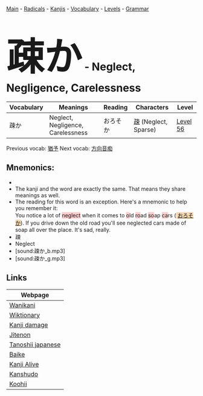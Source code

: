 <style> bigfont {font-size: 100px}</style>
[Main](../README.md) -
[Radicals](../radicals.md) -
[Kanjis](../kanjis.md) -
[Vocabulary](../vocabulary.md) -
[Levels](../levels.md) -
[Grammar](../grammar.md)
# <bigfont> 疎か</bigfont> - Neglect, Negligence, Carelessness 

| Vocabulary | Meanings | Reading | Characters | Level |
| --- | --- | --- | --- | --- |
| 疎か | Neglect, Negligence, Carelessness | おろそか |  [疎](../kanjis/疎.md) (Neglect, Sparse) | [Level 56](../levels/wk_level56.md) |

Previous vocab: [猶予](猶予.md) Next vocab: [方向音痴](方向音痴.md) 

## Mnemonics:

* 
* The kanji and the word are exactly the same. That means they share meanings as well.
* The reading for this word is an exception. Here's a mnemonic to help you remember it:<br />You notice a lot of <span style="background-color:#ffcccb"> neglect</span> when it comes to <span style="background-color:#ffcccb"> o</span>ld <span style="background-color:#ffcccb"> ro</span>ad <span style="background-color:#ffcccb"> so</span>ap <span style="background-color:#ffcccb"> ca</span>rs (<span style="background-color:#fed8b1"> [おろそか](https://jisho.org/search/おろそか)</span>). If you drive down the old road you'll see neglected cars made of soap all over the place. It's sad, really.
* 疎
* Neglect
* [sound:疎か_b.mp3]
* [sound:疎か_g.mp3]


## Links 

| Webpage |
| --- |
| [Wanikani          ](https://www.wanikani.com/kanji/疎か) |
| [Wiktionary        ](https://en.wiktionary.org/wiki/疎か) |
| [Kanji damage      ](http://www.kanjidamage.com/kanji/search?utf8=✓&q=疎か) |
| [Jitenon           ](https://jitenon.com/kanji/疎か) |
| [Tanoshii japanese ](https://www.tanoshiijapanese.com/dictionary/kanji.cfm?k=疎か) |
| [Baike             ](https://baike.baidu.com/item/疎か) |
| [Kanji Alive       ](https://app.kanjialive.com/疎か) |
| [Kanshudo          ](https://www.kanshudo.com/searchmn?q=疎か) |
| [Koohii            ](https://kanji.koohii.com/study/kanji/疎か) |
